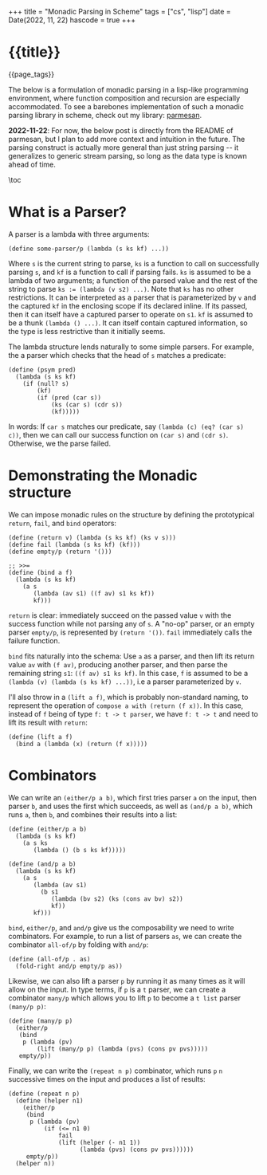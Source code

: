 +++
title = "Monadic Parsing in Scheme"
tags = ["cs", "lisp"]
date = Date(2022, 11, 22)
hascode = true
+++

# {{title}}
{{page_tags}}

The below is a formulation of monadic parsing in a lisp-like programming
environment, where function composition and recursion are especially
accommodated. To see a barebones implementation of such a monadic
parsing library in scheme, check out my library:
[parmesan](https://github.com/LiamPack/parmesan).

**2022-11-22**: For now, the below post is directly from the README of
parmesan, but I plan to add more context and intuition in the
future. The parsing construct is actually more general than just string
parsing -- it generalizes to generic stream parsing, so long as the data
type is known ahead of time.

\toc

# What is a Parser?
A parser is a lambda with three arguments:

```
(define some-parser/p (lambda (s ks kf) ...))
```

Where `s` is the current string to parse, `ks` is a function to call on
successfully parsing `s`, and `kf` is a function to call if parsing
fails. `ks` is assumed to be a lambda of two arguments; a function of
the parsed value and the rest of the string to parse `ks := (lambda (v
s2) ...)`. Note that `ks` has no other restrictions. It can be
interpreted as a parser that is parameterized by `v` and the captured
`kf` in the enclosing scope if its declared inline. If its passed, then
it can itself have a captured parser to operate on `s1`. `kf` is assumed
to be a thunk `(lambda () ...)`. It can itself contain captured
information, so the type is less restrictive than it initially seems.

The lambda structure lends naturally to some simple parsers. For
example, the a parser which checks that the head of `s` matches a
predicate:

```
(define (psym pred)
  (lambda (s ks kf)
    (if (null? s)
        (kf)
        (if (pred (car s))
            (ks (car s) (cdr s))
            (kf)))))
```

In words: If `car s` matches our predicate, say `(lambda (c) (eq? (car
s) c))`, then we can call our success function on `(car s)` and `(cdr
s)`. Otherwise, we the parse failed.


# Demonstrating the Monadic structure

We can impose monadic rules on the structure by defining the
prototypical `return`, `fail`, and `bind` operators:

```
(define (return v) (lambda (s ks kf) (ks v s)))
(define fail (lambda (s ks kf) (kf)))
(define empty/p (return '()))

;; >>=
(define (bind a f)
  (lambda (s ks kf)
    (a s
       (lambda (av s1) ((f av) s1 ks kf))
       kf)))
```

`return` is clear: immediately succeed on the passed value `v` with the
success function while not parsing any of `s`. A "no-op" parser, or an
empty parser `empty/p`, is represented by `(return '())`. `fail`
immediately calls the failure function.

`bind` fits naturally into the schema: Use `a` as a parser, and then
lift its return value `av` with `(f av)`, producing another parser, and
then parse the remaining string `s1`: `((f av) s1 ks kf)`. In this case,
`f` is assumed to be a `(lambda (v) (lambda (s ks kf) ...))`, i.e a
parser parameterized by `v`.

I'll also throw in a `(lift a f)`, which is probably non-standard
naming, to represent the operation of `compose a with (return (f
x))`. In this case, instead of `f` being of type `f: t -> t parser`, we have
`f: t -> t` and need to lift its result with `return`:

```
(define (lift a f)
  (bind a (lambda (x) (return (f x)))))
```

# Combinators

We can write an `(either/p a b)`, which first tries parser `a`
on the input, then parser `b`, and uses the first which succeeds, as
well as `(and/p a b)`, which runs `a`, then `b`, and combines their
results into a list:

```
(define (either/p a b)
  (lambda (s ks kf)
    (a s ks
       (lambda () (b s ks kf)))))

(define (and/p a b)
  (lambda (s ks kf)
    (a s
       (lambda (av s1)
         (b s1
            (lambda (bv s2) (ks (cons av bv) s2))
            kf))
       kf)))
```

`bind`, `either/p`, and `and/p` give us the composability we need to
write combinators. For example, to run a list of parsers `as`, we can
create the combinator `all-of/p` by folding with `and/p`:

```
(define (all-of/p . as)
  (fold-right and/p empty/p as))
```

Likewise, we can also lift a parser `p` by running it as many times as
it will allow on the input. In type terms, if `p` is a `t` parser, we
can create a combinator `many/p` which allows you to lift `p` to become
a `t list` parser `(many/p p)`:

```
(define (many/p p)
  (either/p
   (bind
    p (lambda (pv)
        (lift (many/p p) (lambda (pvs) (cons pv pvs)))))
   empty/p))
```

Finally, we can write the `(repeat n p)` combinator, which runs `p` `n`
successive times on the input and produces a list of results:

```
(define (repeat n p)
  (define (helper n1)
    (either/p
     (bind
      p (lambda (pv)
          (if (<= n1 0)
              fail
              (lift (helper (- n1 1))
                    (lambda (pvs) (cons pv pvs))))))
     empty/p))
  (helper n))
```
